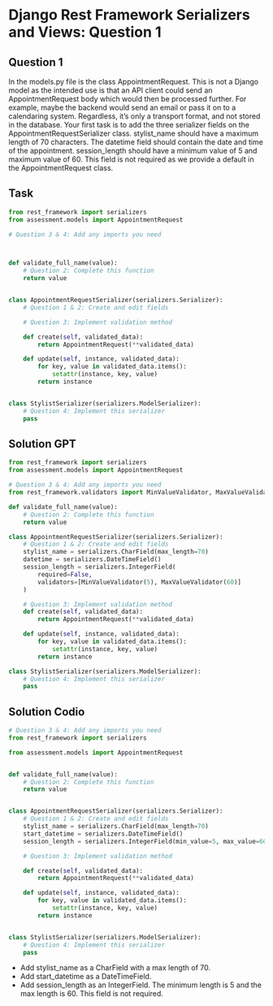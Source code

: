 
# Django Rest Framework Serializers and Views: Question 1

## Question 1
In the models.py file is the class AppointmentRequest. This is not a Django model as the intended use is that an API client could send an AppointmentRequest body which would then be processed further. For example, maybe the backend would send an email or pass it on to a calendaring system. Regardless, it’s only a transport format, and not stored in the database.
Your first task is to add the three serializer fields on the AppointmentRequestSerializer class. stylist_name should have a maximum length of 70 characters. The datetime field should contain the date and time of the appointment. session_length should have a minimum value of 5 and maximum value of 60. This field is not required as we provide a default in the AppointmentRequest class.


## Task
```python
from rest_framework import serializers
from assessment.models import AppointmentRequest

# Question 3 & 4: Add any imports you need



def validate_full_name(value):
    # Question 2: Complete this function
    return value


class AppointmentRequestSerializer(serializers.Serializer):
    # Question 1 & 2: Create and edit fields

    # Question 3: Implement validation method

    def create(self, validated_data):
        return AppointmentRequest(**validated_data)

    def update(self, instance, validated_data):
        for key, value in validated_data.items():
            setattr(instance, key, value)
        return instance


class StylistSerializer(serializers.ModelSerializer):
    # Question 4: Implement this serializer
    pass

```

## Solution GPT

```python
from rest_framework import serializers
from assessment.models import AppointmentRequest

# Question 3 & 4: Add any imports you need
from rest_framework.validators import MinValueValidator, MaxValueValidator

def validate_full_name(value):
    # Question 2: Complete this function
    return value

class AppointmentRequestSerializer(serializers.Serializer):
    # Question 1 & 2: Create and edit fields
    stylist_name = serializers.CharField(max_length=70)
    datetime = serializers.DateTimeField()
    session_length = serializers.IntegerField(
        required=False,
        validators=[MinValueValidator(5), MaxValueValidator(60)]
    )

    # Question 3: Implement validation method
    def create(self, validated_data):
        return AppointmentRequest(**validated_data)

    def update(self, instance, validated_data):
        for key, value in validated_data.items():
            setattr(instance, key, value)
        return instance

class StylistSerializer(serializers.ModelSerializer):
    # Question 4: Implement this serializer
    pass

```

## Solution Codio

```python
# Question 3 & 4: Add any imports you need
from rest_framework import serializers

from assessment.models import AppointmentRequest


def validate_full_name(value):
    # Question 2: Complete this function
    return value


class AppointmentRequestSerializer(serializers.Serializer):
    # Question 1 & 2: Create and edit fields
    stylist_name = serializers.CharField(max_length=70)
    start_datetime = serializers.DateTimeField()
    session_length = serializers.IntegerField(min_value=5, max_value=60, required=False)

    # Question 3: Implement validation method

    def create(self, validated_data):
        return AppointmentRequest(**validated_data)

    def update(self, instance, validated_data):
        for key, value in validated_data.items():
            setattr(instance, key, value)
        return instance


class StylistSerializer(serializers.ModelSerializer):
    # Question 4: Implement this serializer
    pass
```

- Add stylist_name as a CharField with a max length of 70.
- Add start_datetime as a DateTimeField.
- Add session_length as an IntegerField. The minimum length is 5 and the max length is 60. This field is not required.